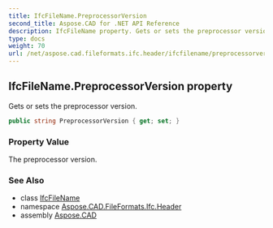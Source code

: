```yaml
---
title: IfcFileName.PreprocessorVersion
second_title: Aspose.CAD for .NET API Reference
description: IfcFileName property. Gets or sets the preprocessor version
type: docs
weight: 70
url: /net/aspose.cad.fileformats.ifc.header/ifcfilename/preprocessorversion/
---
```

## IfcFileName.PreprocessorVersion property

Gets or sets the preprocessor version.

```csharp
public string PreprocessorVersion { get; set; }
```

### Property Value

The preprocessor version.

### See Also

* class [IfcFileName](../)
* namespace [Aspose.CAD.FileFormats.Ifc.Header](../../ifcfilename/)
* assembly [Aspose.CAD](../../../)


